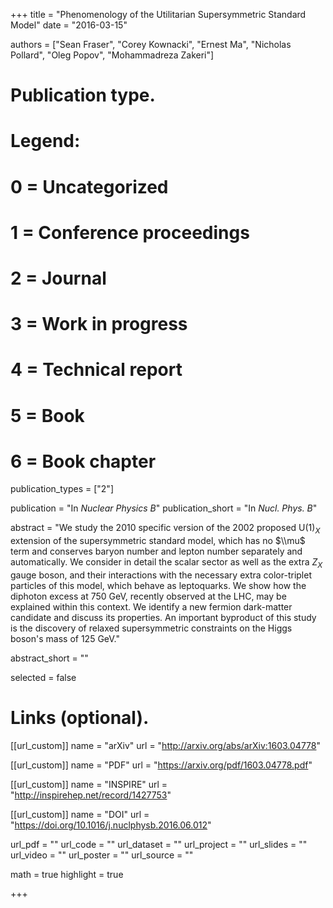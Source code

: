 +++
title = "Phenomenology of the Utilitarian Supersymmetric Standard Model"
date = "2016-03-15"

authors = ["Sean Fraser", "Corey Kownacki", "Ernest Ma", "Nicholas Pollard", "Oleg Popov", "Mohammadreza Zakeri"]

# Publication type.
# Legend:
# 0 = Uncategorized
# 1 = Conference proceedings
# 2 = Journal
# 3 = Work in progress
# 4 = Technical report
# 5 = Book
# 6 = Book chapter
publication_types = ["2"]

publication = "In *Nuclear Physics B*"
publication_short = "In *Nucl. Phys. B*"

abstract = "We study the 2010 specific version of the 2002 proposed U$(1)_X$ extension of the supersymmetric standard model, which has no $\\mu$ term and conserves baryon number and lepton number separately and automatically. We consider in detail the scalar sector as well as the extra $Z_X$ gauge boson, and their interactions with the necessary extra color-triplet particles of this model, which behave as leptoquarks. We show how the diphoton excess at $750$ GeV, recently observed at the LHC, may be explained within this context. We identify a new fermion dark-matter candidate and discuss its properties. An important byproduct of this study is the discovery of relaxed supersymmetric constraints on the Higgs boson's mass of $125$ GeV."

abstract_short = ""

selected = false

# Links (optional).
[[url_custom]]
name = "arXiv"
url = "http://arxiv.org/abs/arXiv:1603.04778"

[[url_custom]]
name = "PDF"
url = "https://arxiv.org/pdf/1603.04778.pdf"

[[url_custom]]
name = "INSPIRE"
url = "http://inspirehep.net/record/1427753"

[[url_custom]]
name = "DOI"
url = "https://doi.org/10.1016/j.nuclphysb.2016.06.012"

url_pdf = ""
url_code = ""
url_dataset = ""
url_project = ""
url_slides = ""
url_video = ""
url_poster = ""
url_source = ""

math = true
highlight = true

+++
